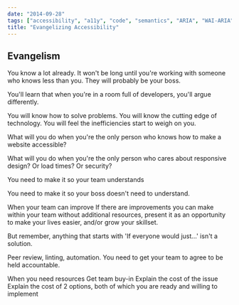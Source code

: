 ```yaml
---
date: "2014-09-28"
tags: ["accessibility", "a11y", "code", "semantics", "ARIA", "WAI-ARIA", "DOM", "DOM API"]
title: "Evangelizing Accessibility"
---
```


## Evangelism
You know a lot already. It won't be long until you're working with someone who knows less than you. They will probably be your boss.

You'll learn that when you're in a room full of developers, you'll argue differently.

You will know how to solve problems. You will know the cutting edge of technology. You will feel the inefficiencies start to weigh on you.

What will you do when you're the only person who knows how to make a website accessible?

What will you do when you're the only person who cares about responsive design? Or load times? Or security?

You need to make it so your team understands

You need to make it so your boss doesn't need to understand.

When your team can improve
If there are improvements you can make within your team without additional resources, present it as an opportunity to make your lives easier, and/or grow your skillset.

But remember, anything that starts with 'If everyone would just...' isn't a solution.

Peer review, linting, automation. You need to get your team to agree to be held accountable.

When you need resources
Get team buy-in
Explain the cost of the issue
Explain the cost of 2 options, both of which you are ready and willing to implement